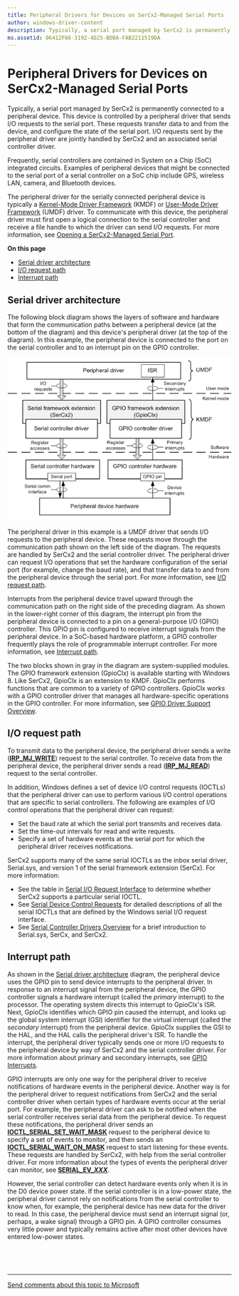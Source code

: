 ```yaml
---
title: Peripheral Drivers for Devices on SerCx2-Managed Serial Ports
author: windows-driver-content
description: Typically, a serial port managed by SerCx2 is permanently connected to a peripheral device.
ms.assetid: 06412F66-3192-4D25-BDBA-FAB2211519DA
---
```


# Peripheral Drivers for Devices on SerCx2-Managed Serial Ports


Typically, a serial port managed by SerCx2 is permanently connected to a peripheral device. This device is controlled by a peripheral driver that sends I/O requests to the serial port. These requests transfer data to and from the device, and configure the state of the serial port. I/O requests sent by the peripheral driver are jointly handled by SerCx2 and an associated serial controller driver.

Frequently, serial controllers are contained in System on a Chip (SoC) integrated circuits. Examples of peripheral devices that might be connected to the serial port of a serial controller on a SoC chip include GPS, wireless LAN, camera, and Bluetooth devices.

The peripheral driver for the serially connected peripheral device is typically a [Kernel-Mode Driver Framework](https://msdn.microsoft.com/library/windows/hardware/ff544296) (KMDF) or [User-Mode Driver Framework](https://msdn.microsoft.com/library/windows/hardware/ff560442) (UMDF) driver. To communicate with this device, the peripheral driver must first open a logical connection to the serial controller and receive a file handle to which the driver can send I/O requests. For more information, see [Opening a SerCx2-Managed Serial Port](opening-a-sercx2-managed-serial-port.md).

**On this page**

-   [Serial driver architecture](#serial-driver-architecture)
-   [I/O request path](#i-o-request-path)
-   [Interrupt path](#interrupt-path)

## Serial driver architecture


The following block diagram shows the layers of software and hardware that form the communication paths between a peripheral device (at the bottom of the diagram) and this device's peripheral driver (at the top of the diagram). In this example, the peripheral device is connected to the port on the serial controller and to an interrupt pin on the GPIO controller.

![software and hardware layers for a peripheral device on a sercx2-managed serial port](images/seriallayers.png)

The peripheral driver in this example is a UMDF driver that sends I/O requests to the peripheral device. These requests move through the communication path shown on the left side of the diagram. The requests are handled by SerCx2 and the serial controller driver. The peripheral driver can request I/O operations that set the hardware configuration of the serial port (for example, change the baud rate), and that transfer data to and from the peripheral device through the serial port. For more information, see [I/O request path](#i-o-request-path).

Interrupts from the peripheral device travel upward through the communication path on the right side of the preceding diagram. As shown in the lower-right corner of this diagram, the interrupt pin from the peripheral device is connected to a pin on a general-purpose I/O (GPIO) controller. This GPIO pin is configured to receive interrupt signals from the peripheral device. In a SoC-based hardware platform, a GPIO controller frequently plays the role of programmable interrupt controller. For more information, see [Interrupt path](#interrupt-path).

The two blocks shown in gray in the diagram are system-supplied modules. The GPIO framework extension (GpioClx) is available starting with Windows 8. Like SerCx2, GpioClx is an extension to KMDF. GpioClx performs functions that are common to a variety of GPIO controllers. GpioClx works with a GPIO controller driver that manages all hardware-specific operations in the GPIO controller. For more information, see [GPIO Driver Support Overview](https://msdn.microsoft.com/library/windows/hardware/hh439512).

## I/O request path


To transmit data to the peripheral device, the peripheral driver sends a write ([**IRP\_MJ\_WRITE**](https://msdn.microsoft.com/library/windows/hardware/ff546904)) request to the serial controller. To receive data from the peripheral device, the peripheral driver sends a read ([**IRP\_MJ\_READ**](https://msdn.microsoft.com/library/windows/hardware/ff546883)) request to the serial controller.

In addition, Windows defines a set of device I/O control requests (IOCTLs) that the peripheral driver can use to perform various I/O control operations that are specific to serial controllers. The following are examples of I/O control operations that the peripheral driver can request:

-   Set the baud rate at which the serial port transmits and receives data.
-   Set the time-out intervals for read and write requests.
-   Specify a set of hardware events at the serial port for which the peripheral driver receives notifications.

SerCx2 supports many of the same serial IOCTLs as the inbox serial driver, Serial.sys, and version 1 of the serial framework extension (SerCx). For more information:

-   See the table in [Serial I/O Request Interface](serial-i-o-request-interface.md) to determine whether SerCx2 supports a particular serial IOCTL.
-   See [Serial Device Control Requests](https://msdn.microsoft.com/library/windows/hardware/ff547466) for detailed descriptions of all the serial IOCTLs that are defined by the Windows serial I/O request interface.
-   See [Serial Controller Drivers Overview](serial-drivers-overview.md) for a brief introduction to Serial.sys, SerCx, and SerCx2.

## Interrupt path


As shown in the [Serial driver architecture](#serial-driver-architecture) diagram, the peripheral device uses the GPIO pin to send device interrupts to the peripheral driver. In response to an interrupt signal from the peripheral device, the GPIO controller signals a hardware interrupt (called the *primary* interrupt) to the processor. The operating system directs this interrupt to GpioClx's ISR. Next, GpioClx identifies which GPIO pin caused the interrupt, and looks up the global system interrupt (GSI) identifier for the virtual interrupt (called the *secondary* interrupt) from the peripheral device. GpioClx supplies the GSI to the HAL, and the HAL calls the peripheral driver's ISR. To handle the interrupt, the peripheral driver typically sends one or more I/O requests to the peripheral device by way of SerCx2 and the serial controller driver. For more information about primary and secondary interrupts, see [GPIO Interrupts](https://msdn.microsoft.com/library/windows/hardware/hh406467).

GPIO interrupts are only one way for the peripheral driver to receive notifications of hardware events in the peripheral device. Another way is for the peripheral driver to request notifications from SerCx2 and the serial controller driver when certain types of hardware events occur at the serial port. For example, the peripheral driver can ask to be notified when the serial controller receives serial data from the peripheral device. To request these notifications, the peripheral driver sends an [**IOCTL\_SERIAL\_SET\_WAIT\_MASK**](https://msdn.microsoft.com/library/windows/hardware/ff546780) request to the peripheral device to specify a set of events to monitor, and then sends an [**IOCTL\_SERIAL\_WAIT\_ON\_MASK**](https://msdn.microsoft.com/library/windows/hardware/ff546805) request to start listening for these events. These requests are handled by SerCx2, with help from the serial controller driver. For more information about the types of events the peripheral driver can monitor, see [**SERIAL\_EV\_*XXX***](https://msdn.microsoft.com/library/windows/hardware/hh439605).

However, the serial controller can detect hardware events only when it is in the D0 device power state. If the serial controller is in a low-power state, the peripheral driver cannot rely on notifications from the serial controller to know when, for example, the peripheral device has new data for the driver to read. In this case, the peripheral device must send an interrupt signal (or, perhaps, a wake signal) through a GPIO pin. A GPIO controller consumes very little power and typically remains active after most other devices have entered low-power states.

 

 


--------------------
[Send comments about this topic to Microsoft](mailto:wsddocfb@microsoft.com?subject=Documentation%20feedback%20%5Bserports\serports%5D:%20Peripheral%20Drivers%20for%20Devices%20on%20SerCx2-Managed%20Serial%20Ports%20%20RELEASE:%20%288/4/2016%29&body=%0A%0APRIVACY%20STATEMENT%0A%0AWe%20use%20your%20feedback%20to%20improve%20the%20documentation.%20We%20don't%20use%20your%20email%20address%20for%20any%20other%20purpose,%20and%20we'll%20remove%20your%20email%20address%20from%20our%20system%20after%20the%20issue%20that%20you're%20reporting%20is%20fixed.%20While%20we're%20working%20to%20fix%20this%20issue,%20we%20might%20send%20you%20an%20email%20message%20to%20ask%20for%20more%20info.%20Later,%20we%20might%20also%20send%20you%20an%20email%20message%20to%20let%20you%20know%20that%20we've%20addressed%20your%20feedback.%0A%0AFor%20more%20info%20about%20Microsoft's%20privacy%20policy,%20see%20http://privacy.microsoft.com/default.aspx. "Send comments about this topic to Microsoft")


